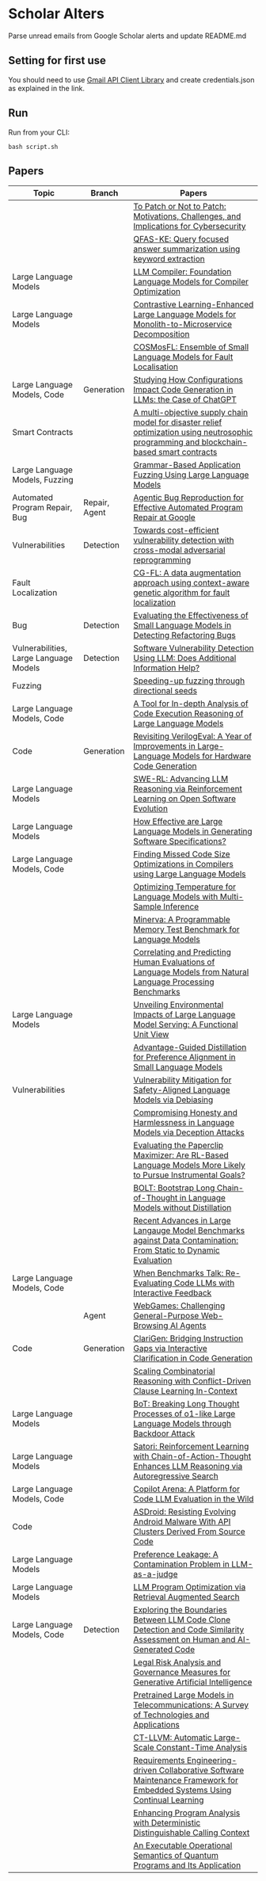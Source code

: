 # Scholar Alters
Parse unread emails from Google Scholar alerts and update README.md

## Setting for first use
You should need to use [Gmail API Client Library](https://developers.google.com/gmail/api/quickstart/python) and create
credentials.json as explained in the link.

## Run
Run from your CLI:
```
bash script.sh
```
## Papers

| Topic | Branch | Papers |
| --- | --- | --- |
|  |  | [To Patch or Not to Patch: Motivations, Challenges, and Implications for Cybersecurity](https://scholar.google.com/scholar_url?url=https://arxiv.org/pdf/2502.17703&hl=vi&sa=X&d=5571773977818093208&ei=NczCZ6KVFoa56rQPpO3LmAY&scisig=AFWwaeYU0guvlEvD1QeM5mYzdVO4&oi=scholaralrt&hist=apJ4fD8AAAAJ:11724652424841979500:AFWwaeb06hHZ-3j7Bb1sOMTsP9ed&html=&pos=0&folt=cit) |
|  |  | [QFAS-KE: Query focused answer summarization using keyword extraction](https://scholar.google.com/scholar_url?url=https://www.sciencedirect.com/science/article/pii/S0306457325000469&hl=vi&sa=X&d=16747468822520912909&ei=NczCZ6KVFoa56rQPpO3LmAY&scisig=AFWwaebUWweH-ueVuACzMGePR8VB&oi=scholaralrt&hist=apJ4fD8AAAAJ:11724652424841979500:AFWwaeb06hHZ-3j7Bb1sOMTsP9ed&html=&pos=1&folt=cit) |
| Large Language Models |  | [LLM Compiler: Foundation Language Models for Compiler Optimization](https://scholar.google.com/scholar_url?url=https://dl.acm.org/doi/pdf/10.1145/3708493.3712691&hl=en&sa=X&d=15248179687375146706&ei=NczCZ93aF4C96rQPkZbxiA0&scisig=AFWwaeaQLmVGmhuYPirTSRdIm2C5&oi=scholaralrt&hist=apJ4fD8AAAAJ:15725322226479601129:AFWwaeYp-8wbw5OHTjoCHLP43E0V&html=&pos=0&folt=rel) |
| Large Language Models |  | [Contrastive Learning-Enhanced Large Language Models for Monolith-to-Microservice Decomposition](https://scholar.google.com/scholar_url?url=https://arxiv.org/pdf/2502.04604&hl=en&sa=X&d=10219290677106738559&ei=NMzCZ8CgNbWD6rQP05CuMA&scisig=AFWwaeZ46QIA0SPG6UJgpq8_H4iF&oi=scholaralrt&hist=apJ4fD8AAAAJ:6234092987365270793:AFWwaeZHIN6aK_iU38VPuuMoYcVu&html=&pos=0&folt=rel) |
|  |  | [COSMosFL: Ensemble of Small Language Models for Fault Localisation](https://scholar.google.com/scholar_url?url=https://arxiv.org/pdf/2502.02908&hl=en&sa=X&d=16084406901046556244&ei=NMzCZ8CgNbWD6rQP05CuMA&scisig=AFWwaeb79Wj6jGrrAYWgoYXTfMkc&oi=scholaralrt&hist=apJ4fD8AAAAJ:6234092987365270793:AFWwaeZHIN6aK_iU38VPuuMoYcVu&html=&pos=2&folt=rel) |
| Large Language Models, Code | Generation | [Studying How Configurations Impact Code Generation in LLMs: the Case of ChatGPT](https://scholar.google.com/scholar_url?url=https://arxiv.org/pdf/2502.17450&hl=en&sa=X&d=11362414477095260732&ei=NczCZ_WjC5eY6rQPjuS70As&scisig=AFWwaebPvwb9iMJ2Bk4f2wbbaQS5&oi=scholaralrt&hist=apJ4fD8AAAAJ:10695555881282652625:AFWwaeakbu5Ta3HmdjfVean1AXL4&html=&pos=0&folt=cit) |
| Smart Contracts |  | [A multi-objective supply chain model for disaster relief optimization using neutrosophic programming and blockchain-based smart contracts](https://scholar.google.com/scholar_url?url=https://www.sciencedirect.com/science/article/pii/S294986352500007X&hl=en&sa=X&d=12887876350998117048&ei=NczCZ_WjC5eY6rQPjuS70As&scisig=AFWwaeZW1QoyX0cje9l8AWXyv9Kf&oi=scholaralrt&hist=apJ4fD8AAAAJ:10695555881282652625:AFWwaeakbu5Ta3HmdjfVean1AXL4&html=&pos=1&folt=cit) |
| Large Language Models, Fuzzing |  | [Grammar-Based Application Fuzzing Using Large Language Models](https://scholar.google.com/scholar_url?url=https://books.google.com/books%3Fhl%3Den%26lr%3Dlang_en%26id%3DwnpCEQAAQBAJ%26oi%3Dfnd%26pg%3DPA239%26ots%3D0r6h0FMWLm%26sig%3Dz5R7jvN1tKoQ4_99gfP0eLEFDcw&hl=en&sa=X&d=1768751613212751624&ei=NczCZ4vTEZqU6rQPm7LfqQI&scisig=AFWwaebiJ08GKm80ZindDjjDyuAZ&oi=scholaralrt&hist=apJ4fD8AAAAJ:11137134570824175991:AFWwaeZJgvZkFmSwNlRigHvrI7d8&html=&pos=0&folt=rel) |
| Automated Program Repair, Bug | Repair, Agent | [Agentic Bug Reproduction for Effective Automated Program Repair at Google](https://scholar.google.com/scholar_url?url=https://arxiv.org/pdf/2502.01821&hl=en&sa=X&d=10497049874318878926&ei=NczCZ7LFFNq16rQPjs6rqQ8&scisig=AFWwaeaIJYNKXTofkLId2w61Sw6n&oi=scholaralrt&hist=apJ4fD8AAAAJ:11631047573362457156:AFWwaeYhbBKL65h4pzyKCNru3s-R&html=&pos=0&folt=rel) |
| Vulnerabilities | Detection | [Towards cost-efficient vulnerability detection with cross-modal adversarial reprogramming](https://scholar.google.com/scholar_url?url=https://www.sciencedirect.com/science/article/pii/S0164121225000330&hl=en&sa=X&d=17446884386547932313&ei=NczCZ7LFFNq16rQPjs6rqQ8&scisig=AFWwaeZtqZ9sta5N5NchBizwtudz&oi=scholaralrt&hist=apJ4fD8AAAAJ:11631047573362457156:AFWwaeYhbBKL65h4pzyKCNru3s-R&html=&pos=2&folt=rel) |
| Fault Localization |  | [CG-FL: A data augmentation approach using context-aware genetic algorithm for fault localization](https://scholar.google.com/scholar_url?url=https://www.sciencedirect.com/science/article/pii/S0164121225000275&hl=en&sa=X&d=1738772523594630817&ei=NczCZ7LFFNq16rQPjs6rqQ8&scisig=AFWwaeaXMeZmvtJVwDSN_1Iev_-Q&oi=scholaralrt&hist=apJ4fD8AAAAJ:11631047573362457156:AFWwaeYhbBKL65h4pzyKCNru3s-R&html=&pos=3&folt=rel) |
| Bug | Detection | [Evaluating the Effectiveness of Small Language Models in Detecting Refactoring Bugs](https://scholar.google.com/scholar_url?url=https://arxiv.org/pdf/2502.18454&hl=en&sa=X&d=2441247691426856276&ei=NczCZ7LFFNq16rQPjs6rqQ8&scisig=AFWwaearAJKs12Zt_EQyiuuHpfqj&oi=scholaralrt&hist=apJ4fD8AAAAJ:11631047573362457156:AFWwaeYhbBKL65h4pzyKCNru3s-R&html=&pos=4&folt=rel) |
| Vulnerabilities, Large Language Models | Detection | [Software Vulnerability Detection Using LLM: Does Additional Information Help?](https://scholar.google.com/scholar_url?url=http://web.mit.edu/ha22286/www/papers/WAITI24.pdf&hl=en&sa=X&d=16863670102368800770&ei=NczCZ7LFFNq16rQPjs6rqQ8&scisig=AFWwaeYUSKsTartNfftMsR0ybMta&oi=scholaralrt&hist=apJ4fD8AAAAJ:11631047573362457156:AFWwaeYhbBKL65h4pzyKCNru3s-R&html=&pos=5&folt=rel) |
| Fuzzing |  | [Speeding-up fuzzing through directional seeds](https://scholar.google.com/scholar_url?url=https://link.springer.com/article/10.1007/s10207-024-00953-6&hl=en&sa=X&d=14687239264510216474&ei=NMzCZ9DQO5-_6rQPvv_vqQc&scisig=AFWwaebibHbwEeX-DPZdv7xcLzez&oi=scholaralrt&hist=apJ4fD8AAAAJ:8900472388513427833:AFWwaeZM7Y6I9R2ROVLnk31jdyVz&html=&pos=3&folt=rel) |
| Large Language Models, Code |  | [A Tool for In-depth Analysis of Code Execution Reasoning of Large Language Models](https://scholar.google.com/scholar_url?url=https://arxiv.org/pdf/2501.18482&hl=en&sa=X&d=12792878796085575397&ei=NMzCZ9DQO5-_6rQPvv_vqQc&scisig=AFWwaebl3r6xRqBGyA1h6yBDhkUq&oi=scholaralrt&hist=apJ4fD8AAAAJ:8900472388513427833:AFWwaeZM7Y6I9R2ROVLnk31jdyVz&html=&pos=4&folt=rel) |
| Code | Generation | [Revisiting VerilogEval: A Year of Improvements in Large-Language Models for Hardware Code Generation](https://scholar.google.com/scholar_url?url=https://dl.acm.org/doi/pdf/10.1145/3718088&hl=en&sa=X&d=9684684305168340142&ei=NMzCZ9DQO5-_6rQPvv_vqQc&scisig=AFWwaeYHPCWJku_CaZ0992EbOct2&oi=scholaralrt&hist=apJ4fD8AAAAJ:8900472388513427833:AFWwaeZM7Y6I9R2ROVLnk31jdyVz&html=&pos=5&folt=rel) |
| Large Language Models |  | [SWE-RL: Advancing LLM Reasoning via Reinforcement Learning on Open Software Evolution](https://scholar.google.com/scholar_url?url=https://arxiv.org/pdf/2502.18449&hl=en&sa=X&d=1711375529222221971&ei=NMzCZ9DQO5-_6rQPvv_vqQc&scisig=AFWwaeavh1KD65WcmHgHtnD4-4_C&oi=scholaralrt&hist=apJ4fD8AAAAJ:8900472388513427833:AFWwaeZM7Y6I9R2ROVLnk31jdyVz&html=&pos=7&folt=rel) |
| Large Language Models |  | [How Effective are Large Language Models in Generating Software Specifications?](https://scholar.google.com/scholar_url?url=https://mijungk.github.io/files/saner-2025.pdf&hl=en&sa=X&d=16479286328431881594&ei=NMzCZ9DQO5-_6rQPvv_vqQc&scisig=AFWwaeYNnUUQAbIXIOs1QMZqZRlH&oi=scholaralrt&hist=apJ4fD8AAAAJ:8900472388513427833:AFWwaeZM7Y6I9R2ROVLnk31jdyVz&html=&pos=8&folt=rel) |
| Large Language Models, Code |  | [Finding Missed Code Size Optimizations in Compilers using Large Language Models](https://scholar.google.com/scholar_url?url=https://dl.acm.org/doi/pdf/10.1145/3708493.3712686&hl=en&sa=X&d=12644704441073603186&ei=NMzCZ9DQO5-_6rQPvv_vqQc&scisig=AFWwaebmDjw0vkGLQNvf3JLizzLp&oi=scholaralrt&hist=apJ4fD8AAAAJ:8900472388513427833:AFWwaeZM7Y6I9R2ROVLnk31jdyVz&html=&pos=9&folt=rel) |
|  |  | [Optimizing Temperature for Language Models with Multi-Sample Inference](https://scholar.google.com/scholar_url?url=https://arxiv.org/pdf/2502.05234&hl=en&sa=X&d=13273693226209162224&ei=NMzCZ-7dIdq16rQPjs6rqQ8&scisig=AFWwaebrrAyOWohfKbesGEAKMVoa&oi=scholaralrt&hist=apJ4fD8AAAAJ:3096313017463695374:AFWwaeb8R4GEV1B4xk_Cz2b6H7gj&html=&pos=1&folt=rel) |
|  |  | [Minerva: A Programmable Memory Test Benchmark for Language Models](https://scholar.google.com/scholar_url?url=https://arxiv.org/pdf/2502.03358%3F&hl=en&sa=X&d=15893864222739184423&ei=NMzCZ-7dIdq16rQPjs6rqQ8&scisig=AFWwaeZUoU3S_DJhM-X-DIGjYA1O&oi=scholaralrt&hist=apJ4fD8AAAAJ:3096313017463695374:AFWwaeb8R4GEV1B4xk_Cz2b6H7gj&html=&pos=2&folt=rel) |
|  |  | [Correlating and Predicting Human Evaluations of Language Models from Natural Language Processing Benchmarks](https://scholar.google.com/scholar_url?url=https://arxiv.org/pdf/2502.18339&hl=en&sa=X&d=17965517492083752552&ei=NMzCZ-7dIdq16rQPjs6rqQ8&scisig=AFWwaeYdbyV1g5WEDYhPImllyfNc&oi=scholaralrt&hist=apJ4fD8AAAAJ:3096313017463695374:AFWwaeb8R4GEV1B4xk_Cz2b6H7gj&html=&pos=3&folt=rel) |
| Large Language Models |  | [Unveiling Environmental Impacts of Large Language Model Serving: A Functional Unit View](https://scholar.google.com/scholar_url?url=https://arxiv.org/pdf/2502.11256&hl=en&sa=X&d=839300699424972036&ei=NMzCZ-7dIdq16rQPjs6rqQ8&scisig=AFWwaeYhFYoT1V_AEDvHWQ4CZ4HT&oi=scholaralrt&hist=apJ4fD8AAAAJ:3096313017463695374:AFWwaeb8R4GEV1B4xk_Cz2b6H7gj&html=&pos=4&folt=rel) |
|  |  | [Advantage-Guided Distillation for Preference Alignment in Small Language Models](https://scholar.google.com/scholar_url?url=https://arxiv.org/pdf/2502.17927&hl=en&sa=X&d=3829227328579871529&ei=NMzCZ-7dIdq16rQPjs6rqQ8&scisig=AFWwaeb1CWwyqhogTfbpMvP_os-l&oi=scholaralrt&hist=apJ4fD8AAAAJ:3096313017463695374:AFWwaeb8R4GEV1B4xk_Cz2b6H7gj&html=&pos=5&folt=rel) |
| Vulnerabilities |  | [Vulnerability Mitigation for Safety-Aligned Language Models via Debiasing](https://scholar.google.com/scholar_url?url=https://arxiv.org/pdf/2502.02153&hl=en&sa=X&d=17314914336616661100&ei=NMzCZ-7dIdq16rQPjs6rqQ8&scisig=AFWwaeZOwp2mj9xXSp03pnoP_isf&oi=scholaralrt&hist=apJ4fD8AAAAJ:3096313017463695374:AFWwaeb8R4GEV1B4xk_Cz2b6H7gj&html=&pos=6&folt=rel) |
|  |  | [Compromising Honesty and Harmlessness in Language Models via Deception Attacks](https://scholar.google.com/scholar_url?url=https://arxiv.org/pdf/2502.08301&hl=en&sa=X&d=1314709450220270892&ei=NMzCZ-7dIdq16rQPjs6rqQ8&scisig=AFWwaebOnmwnilqF5sVkJCLG7eZp&oi=scholaralrt&hist=apJ4fD8AAAAJ:3096313017463695374:AFWwaeb8R4GEV1B4xk_Cz2b6H7gj&html=&pos=7&folt=rel) |
|  |  | [Evaluating the Paperclip Maximizer: Are RL-Based Language Models More Likely to Pursue Instrumental Goals?](https://scholar.google.com/scholar_url?url=https://arxiv.org/pdf/2502.12206&hl=en&sa=X&d=5833515845218376624&ei=NMzCZ-7dIdq16rQPjs6rqQ8&scisig=AFWwaeZB0gZ0Nl88Ufuj-qhTc1MK&oi=scholaralrt&hist=apJ4fD8AAAAJ:3096313017463695374:AFWwaeb8R4GEV1B4xk_Cz2b6H7gj&html=&pos=8&folt=rel) |
|  |  | [BOLT: Bootstrap Long Chain-of-Thought in Language Models without Distillation](https://scholar.google.com/scholar_url?url=https://arxiv.org/pdf/2502.03860&hl=en&sa=X&d=4993754441573608562&ei=NMzCZ-7dIdq16rQPjs6rqQ8&scisig=AFWwaeZmKN7KBYxH_B1CKM6K6ql3&oi=scholaralrt&hist=apJ4fD8AAAAJ:3096313017463695374:AFWwaeb8R4GEV1B4xk_Cz2b6H7gj&html=&pos=9&folt=rel) |
|  |  | [Recent Advances in Large Langauge Model Benchmarks against Data Contamination: From Static to Dynamic Evaluation](https://scholar.google.com/scholar_url?url=https://arxiv.org/pdf/2502.17521&hl=en&sa=X&d=2543208327687979127&ei=NczCZ_nEGp-_6rQPvv_vqQc&scisig=AFWwaeb2JqpvJBp5xVUaXZhmAUPF&oi=scholaralrt&hist=apJ4fD8AAAAJ:16237994392044955269:AFWwaebaLgrVcMkfKx1Gjt1mqPQn&html=&pos=1&folt=cit) |
| Large Language Models, Code |  | [When Benchmarks Talk: Re-Evaluating Code LLMs with Interactive Feedback](https://scholar.google.com/scholar_url?url=https://arxiv.org/pdf/2502.18413&hl=en&sa=X&d=15767506470835355132&ei=NczCZ_nEGp-_6rQPvv_vqQc&scisig=AFWwaea-rs98rIFTzzcHLcRbLWnR&oi=scholaralrt&hist=apJ4fD8AAAAJ:16237994392044955269:AFWwaebaLgrVcMkfKx1Gjt1mqPQn&html=&pos=2&folt=cit) |
|  | Agent | [WebGames: Challenging General-Purpose Web-Browsing AI Agents](https://scholar.google.com/scholar_url?url=https://arxiv.org/pdf/2502.18356&hl=en&sa=X&d=12080956910022198425&ei=NczCZ_nEGp-_6rQPvv_vqQc&scisig=AFWwaeZWIgLM85gFJFN9nov3txu5&oi=scholaralrt&hist=apJ4fD8AAAAJ:16237994392044955269:AFWwaebaLgrVcMkfKx1Gjt1mqPQn&html=&pos=3&folt=cit) |
| Code | Generation | [ClariGen: Bridging Instruction Gaps via Interactive Clarification in Code Generation](https://scholar.google.com/scholar_url?url=https://openreview.net/pdf%3Fid%3Ds566pj5E5M&hl=en&sa=X&d=1664236853649941061&ei=NczCZ_nEGp-_6rQPvv_vqQc&scisig=AFWwaeYOlZmcF9WZxNRUJ27nW3BP&oi=scholaralrt&hist=apJ4fD8AAAAJ:16237994392044955269:AFWwaebaLgrVcMkfKx1Gjt1mqPQn&html=&pos=4&folt=cit) |
|  |  | [Scaling Combinatorial Reasoning with Conflict-Driven Clause Learning In-Context](https://scholar.google.com/scholar_url?url=https://ferhat.ai/publication/takashima-2025-scaling/takashima-2025-scaling.pdf&hl=en&sa=X&d=6609444785956821409&ei=NczCZ_nEGp-_6rQPvv_vqQc&scisig=AFWwaeYW_v0du9dNj1WhXZaLGtUV&oi=scholaralrt&hist=apJ4fD8AAAAJ:16237994392044955269:AFWwaebaLgrVcMkfKx1Gjt1mqPQn&html=&pos=5&folt=cit) |
| Large Language Models |  | [BoT: Breaking Long Thought Processes of o1-like Large Language Models through Backdoor Attack](https://scholar.google.com/scholar_url?url=https://arxiv.org/pdf/2502.12202&hl=en&sa=X&d=16383782293610492561&ei=NMzCZ9OoKIa56rQPpO3LmAY&scisig=AFWwaebGv-nTzfuUtC-BM7aRxE9J&oi=scholaralrt&hist=apJ4fD8AAAAJ:4513401344136555010:AFWwaea8pA4W9ESmXpw9yvMxc7-7&html=&pos=1&folt=rel) |
| Large Language Models |  | [Satori: Reinforcement Learning with Chain-of-Action-Thought Enhances LLM Reasoning via Autoregressive Search](https://scholar.google.com/scholar_url?url=https://arxiv.org/pdf/2502.02508&hl=en&sa=X&d=3612262677442515870&ei=NMzCZ9OoKIa56rQPpO3LmAY&scisig=AFWwaeZ53R3InaVOo6Gvv1KKwJbu&oi=scholaralrt&hist=apJ4fD8AAAAJ:4513401344136555010:AFWwaea8pA4W9ESmXpw9yvMxc7-7&html=&pos=2&folt=rel) |
| Large Language Models, Code |  | [Copilot Arena: A Platform for Code LLM Evaluation in the Wild](https://scholar.google.com/scholar_url?url=https://arxiv.org/pdf/2502.09328&hl=en&sa=X&d=3229167444522934279&ei=NMzCZ9OoKIa56rQPpO3LmAY&scisig=AFWwaea0URw9WxLsZFHBU9Ahsjdi&oi=scholaralrt&hist=apJ4fD8AAAAJ:4513401344136555010:AFWwaea8pA4W9ESmXpw9yvMxc7-7&html=&pos=3&folt=rel) |
| Code |  | [ASDroid: Resisting Evolving Android Malware With API Clusters Derived From Source Code](https://scholar.google.com/scholar_url?url=https://ieeexplore.ieee.org/abstract/document/10884652/&hl=en&sa=X&d=11327102995599250404&ei=NMzCZ9OoKIa56rQPpO3LmAY&scisig=AFWwaeYMsBMMLEkLIoZcRuGHvBae&oi=scholaralrt&hist=apJ4fD8AAAAJ:4513401344136555010:AFWwaea8pA4W9ESmXpw9yvMxc7-7&html=&pos=6&folt=rel) |
| Large Language Models |  | [Preference Leakage: A Contamination Problem in LLM-as-a-judge](https://scholar.google.com/scholar_url?url=https://arxiv.org/pdf/2502.01534&hl=en&sa=X&d=16337823077468973999&ei=NMzCZ9OoKIa56rQPpO3LmAY&scisig=AFWwaeaP9thfSb6iZbiwfoG8BrnS&oi=scholaralrt&hist=apJ4fD8AAAAJ:4513401344136555010:AFWwaea8pA4W9ESmXpw9yvMxc7-7&html=&pos=7&folt=rel) |
| Large Language Models |  | [LLM Program Optimization via Retrieval Augmented Search](https://scholar.google.com/scholar_url?url=https://arxiv.org/pdf/2501.18916&hl=en&sa=X&d=16270391159460542805&ei=NMzCZ9OoKIa56rQPpO3LmAY&scisig=AFWwaeZskRp2nNY8AvnNal4bGNns&oi=scholaralrt&hist=apJ4fD8AAAAJ:4513401344136555010:AFWwaea8pA4W9ESmXpw9yvMxc7-7&html=&pos=8&folt=rel) |
| Large Language Models, Code | Detection | [Exploring the Boundaries Between LLM Code Clone Detection and Code Similarity Assessment on Human and AI-Generated Code](https://scholar.google.com/scholar_url?url=https://www.mdpi.com/2504-2289/9/2/41&hl=en&sa=X&d=7163896401567065808&ei=NMzCZ9OoKIa56rQPpO3LmAY&scisig=AFWwaeY_HW0udh7HBf1OBMjNkIQs&oi=scholaralrt&hist=apJ4fD8AAAAJ:4513401344136555010:AFWwaea8pA4W9ESmXpw9yvMxc7-7&html=&pos=9&folt=rel) |
|  |  | [Legal Risk Analysis and Governance Measures for Generative Artificial Intelligence](https://scholar.google.com/scholar_url?url=https://www.shs-conferences.org/articles/shsconf/pdf/2025/01/shsconf_ichss2025_02004.pdf&hl=en&sa=X&d=10643304355178914305&ei=NczCZ86OBdqy6rQPkLWOqA4&scisig=AFWwaeYIu2_54HDYAIio8MFOGkgz&oi=scholaralrt&hist=apJ4fD8AAAAJ:9077511576393718270:AFWwaeYjhZg9MUHEYuARvipEszZC&html=&pos=1&folt=cit) |
|  |  | [Pretrained Large Models in Telecommunications: A Survey of Technologies and Applications](https://scholar.google.com/scholar_url?url=https://ieeexplore.ieee.org/abstract/document/10892745/&hl=en&sa=X&d=3847650466078584972&ei=NMzCZ9XlLoC96rQPkZbxiA0&scisig=AFWwaebjTeeYNYGniXWL5IOxCcEq&oi=scholaralrt&hist=apJ4fD8AAAAJ:5778505219825515303:AFWwaeaDDOggOneW-z6K3HLjAzuP&html=&pos=1&folt=cit) |
|  |  | [CT-LLVM: Automatic Large-Scale Constant-Time Analysis](https://scholar.google.com/scholar_url?url=https://eprint.iacr.org/2025/338.pdf&hl=en&sa=X&d=1352867086151795960&ei=NMzCZ9XlLoC96rQPkZbxiA0&scisig=AFWwaebKVtRD4B-lGEs1uvFO0vE-&oi=scholaralrt&hist=apJ4fD8AAAAJ:5778505219825515303:AFWwaeaDDOggOneW-z6K3HLjAzuP&html=&pos=3&folt=cit) |
|  |  | [Requirements Engineering-driven Collaborative Software Maintenance Framework for Embedded Systems Using Continual Learning](https://scholar.google.com/scholar_url?url=https://dam-oclc.bac-lac.gc.ca/download%3Fis_thesis%3D1%26oclc_number%3D1472840418%26id%3Dda492c7f-aa48-434f-97f7-d489e22b6d10%26fileName%3DFariha_Asma.pdf&hl=en&sa=X&d=14237525665610245581&ei=NMzCZ9XlLoC96rQPkZbxiA0&scisig=AFWwaeZop3nuTaS4OW0Qr8bmxg1r&oi=scholaralrt&hist=apJ4fD8AAAAJ:5778505219825515303:AFWwaeaDDOggOneW-z6K3HLjAzuP&html=&pos=4&folt=cit) |
|  |  | [Enhancing Program Analysis with Deterministic Distinguishable Calling Context](https://scholar.google.com/scholar_url?url=https://dl.acm.org/doi/pdf/10.1145/3708493.3712679&hl=vi&sa=X&d=9598472264731012405&ei=NczCZ6yHGbWD6rQP05CuMA&scisig=AFWwaebktEYsCeTbXABZPgXF6V18&oi=scholaralrt&hist=apJ4fD8AAAAJ:16065687014273664109:AFWwaeYpvD7V4gPm0ywHhNT6YvSk&html=&pos=2&folt=rel) |
|  |  | [An Executable Operational Semantics of Quantum Programs and Its Application](https://scholar.google.com/scholar_url?url=https://books.google.com/books%3Fhl%3Dvi%26lr%3D%26id%3DuX5JEQAAQBAJ%26oi%3Dfnd%26pg%3DPA15%26ots%3DD37dzWD9rL%26sig%3DjGLk4DWjWkdftfPs8jwL09bY8gk&hl=vi&sa=X&d=10406230183228701862&ei=NczCZ6yHGbWD6rQP05CuMA&scisig=AFWwaeaKGhzgUKA5tl6DoS9ewEqu&oi=scholaralrt&hist=apJ4fD8AAAAJ:16065687014273664109:AFWwaeYpvD7V4gPm0ywHhNT6YvSk&html=&pos=3&folt=rel) |
